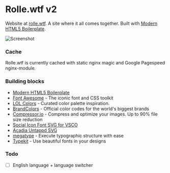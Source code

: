 # Rolle.wtf v2

Website at [rolle.wtf](http://rolle.wtf). A site where it all comes together. Built with [Modern HTML5 Boilerplate](https://github.com/ronilaukkarinen/modern-html5-boilerplate).

![](https://dl.dropboxusercontent.com/u/18447700/rollewtf16-screenshot.png "Screenshot")

### Cache

Rolle.wtf is currently cached with static nginx magic and Google Pagespeed nginx-module.

### Building blocks

* [Modern HTML5 Boilerplate](https://github.com/ronilaukkarinen/modern-html5-boilerplate)
* [Font Awesome](http://fortawesome.github.io/Font-Awesome/) - The iconic font and CSS toolkit
* [LOL Colors](http://www.lolcolors.com/) - Curated color palette inspiration.
* [BrandColors](http://brandcolors.net/) - Official color codes for the world's biggest brands
* [Compressor.io](https://compressor.io/) - Compress and optimize your images. Up to 90% file size reduction
* [Social Icon Font SVG for VSCO](https://github.com/tombryan/social-icon-font/)
* [Acadia Untappd SVG](https://github.com/gesteves/acadia/tree/master/source/svg)
* [megatype](https://github.com/StudioThick/megatype) - Execute typographic structure with ease
* [Typekit](https://typekit.com/) - Use beautiful fonts in your designs

### Todo

- [ ] English language + language switcher
